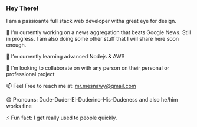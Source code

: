 

### Hey There! 
 

I am a passioante full stack web developer witha great eye for design.


🔭 I’m currently working on a news aggregation that beats Google News. Still in progress. 
 I am also doing some other stuff that I will share here soon enough.
 
🌱 I’m currently learning advanced Nodejs & AWS

👯 I’m looking to collaborate on with any person on their personal or professional project

📫 Feel Free to reach me at: mr.mesnawy@gmail.com
 
😄 Pronouns: Dude-Duder-El-Duderino-His-Dudeness and also he/him works fine
 
⚡ Fun fact: I get really used to people quickly.

<!--
**el-esnawy/el-esnawy** is a ✨ _special_ ✨ repository because its `README.md` (this file) appears on your GitHub profile.

Here are some ideas to get you started:

- 🔭 I’m currently working on ...
- 🌱 I’m currently learning ...
- 👯 I’m looking to collaborate on ...
- 🤔 I’m looking for help with ...
- 💬 Ask me about ...
- 📫 How to reach me: ...
- 😄 Pronouns: ...
- ⚡ Fun fact: ...
-->
